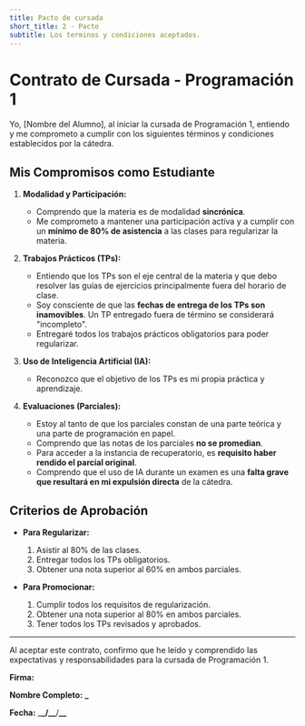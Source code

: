 ```yaml
---
title: Pacto de cursada
short_title: 2 - Pacto
subtitle: Los terminos y condiciones aceptados.
---
```


# Contrato de Cursada - Programación 1

Yo, [Nombre del Alumno], al iniciar la cursada de Programación 1, entiendo y me
comprometo a cumplir con los siguientes términos y condiciones establecidos por
la cátedra.

## Mis Compromisos como Estudiante

1.  **Modalidad y Participación:**

    - Comprendo que la materia es de modalidad **sincrónica**.
    - Me comprometo a mantener una participación activa y a cumplir con un
      **mínimo de 80% de asistencia** a las clases para regularizar la materia.

2.  **Trabajos Prácticos (TPs):**

    - Entiendo que los TPs son el eje central de la materia y que debo resolver
      las guías de ejercicios principalmente fuera del horario de clase.
    - Soy consciente de que las **fechas de entrega de los TPs son
      inamovibles**. Un TP entregado fuera de término se considerará
      "incompleto".
    - Entregaré todos los trabajos prácticos obligatorios para poder
      regularizar.

3.  **Uso de Inteligencia Artificial (IA):**

    - Reconozco que el objetivo de los TPs es mi propia práctica y aprendizaje.

4.  **Evaluaciones (Parciales):**
    - Estoy al tanto de que los parciales constan de una parte teórica y una
      parte de programación en papel.
    - Comprendo que las notas de los parciales **no se promedian**.
    - Para acceder a la instancia de recuperatorio, es **requisito haber rendido
      el parcial original**.
    - Comprendo que el uso de IA durante un examen es una **falta grave que
      resultará en mi expulsión directa** de la cátedra.

## Criterios de Aprobación

- **Para Regularizar:**

  1.  Asistir al 80% de las clases.
  2.  Entregar todos los TPs obligatorios.
  3.  Obtener una nota superior al 60% en ambos parciales.

- **Para Promocionar:**
  1.  Cumplir todos los requisitos de regularización.
  2.  Obtener una nota superior al 80% en ambos parciales.
  3.  Tener todos los TPs revisados y aprobados.

---

Al aceptar este contrato, confirmo que he leído y comprendido las expectativas y
responsabilidades para la cursada de Programación 1.

**Firma:**

**Nombre Completo:** ************\_************

**Fecha:** \_**\_/\_\_**/**\_\_**
